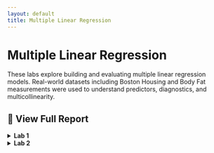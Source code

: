 ```yaml
---
layout: default
title: Multiple Linear Regression
---
```


# Multiple Linear Regression

These labs explore building and evaluating multiple linear regression models. Real-world datasets including Boston Housing and Body Fat measurements were used to understand predictors, diagnostics, and multicollinearity.

## 📄 View Full Report


<details>
<summary><strong>Lab 1</strong></summary>

<iframe src="/pdfs/DSA8020_RLab2_Sliger_Meredith.pdf" width="100%" height="800px" style="border: none;"></iframe>

[📥 Download PDF](/pdfs/DSA8020_RLab2_Sliger_Meredith.pdf)

</details>

<details>
<summary><strong>Lab 2</strong></summary>

<iframe src="/pdfs/DSA8020_RLab3.pdf" width="100%" height="800px" style="border: none;"></iframe>

[📥 Download PDF](/pdfs/DSA8020_RLab3.pdf)

</details>

